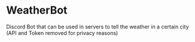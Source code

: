 # WeatherBot

Discord Bot that can be used in servers to tell the weather in a certain city (API and Token removed for privacy reasons)

<p float = left>
  <img src="https://github.com/ejrey/WeatherBot/blob/main/images/Vancouver.png" width="350>
</p>
